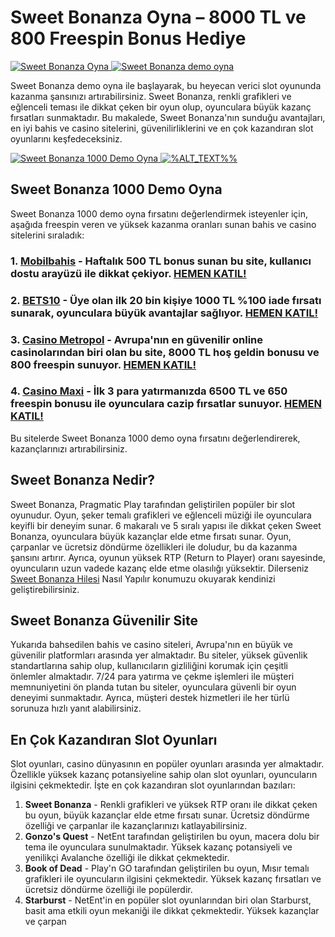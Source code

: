 # Sweet Bonanza Oyna – 8000 TL ve 800 Freespin Bonus Hediye

<a href="https://clbanners15.com/_T71CeNNXRHPrvwtHNNnZ65fp3tiTnr1q/1/" title="%DESCRIPTION%%" target="_blank">
  <img src="https://media.commissionlounge.com/uploads/336x280_casinometropol_welcome_offer_gif.gif" width="%WIDTH%%" height="%HEIGHT%%" border="0" alt="Sweet Bonanza Oyna" />
</a> <a href="https://clbanners6.com/_T71CeNNXRHMA3htWIQDrw5Rmpuyl6pta/1/" title="%DESCRIPTION%%" target="_blank">
  <img src="https://media.commissionlounge.com/uploads/336x280_cm_welcome_offer.gif" width="%WIDTH%%" height="%HEIGHT%%" border="0" alt="Sweet Bonanza demo oyna" />
</a>



Sweet Bonanza demo oyna ile başlayarak, bu heyecan verici slot oyununda kazanma şansınızı artırabilirsiniz. Sweet Bonanza, renkli grafikleri ve eğlenceli teması ile dikkat çeken bir oyun olup, oyunculara büyük kazanç fırsatları sunmaktadır. Bu makalede, Sweet Bonanza'nın sunduğu avantajları, en iyi bahis ve casino sitelerini, güvenilirliklerini ve en çok kazandıran slot oyunlarını keşfedeceksiniz.

<a href="https://cdnr2.azrmbcdn200.com/_T71CeNNXRHPy5JsBy9TyAQnecZJf1P0F/1/" title="%DESCRIPTION%%" target="_blank">
  <img src="https://media.commissionlounge.com/uploads/Mobilbahis-Preseason-OutrightFreebet_300x250_Lang-tr-Prod-SB.gif" width="%WIDTH%%" height="%HEIGHT%%" border="0" alt="Sweet Bonanza 1000 Demo Oyna" />
</a> <a href="https://cdnr1.awsbtcdn100.com/_T71CeNNXRHM1l9gGb9DR6ouFpWjc68bB/1/" title="%DESCRIPTION%%" target="_blank">
  <img src="https://media.commissionlounge.com/uploads/Bets10-Cahsback_300x250_Lang-tr-Prod-SB.gif" width="%WIDTH%%" height="%HEIGHT%%" border="0" alt="%ALT_TEXT%%" />
</a>



## Sweet Bonanza 1000 Demo Oyna

Sweet Bonanza 1000 demo oyna fırsatını değerlendirmek isteyenler için, aşağıda freespin veren ve yüksek kazanma oranları sunan bahis ve casino sitelerini sıraladık:

### 1. **[Mobilbahis](https://cdnr2.azrmbcdn200.com/_T71CeNNXRHPy5JsBy9TyAQnecZJf1P0F/1/)** - Haftalık 500 TL bonus sunan bu site, kullanıcı dostu arayüzü ile dikkat çekiyor. **[HEMEN KATIL!](https://cdnr2.azrmbcdn200.com/_T71CeNNXRHPy5JsBy9TyAQnecZJf1P0F/1/)**
### 2. **[BETS10](https://cdnr1.awsbtcdn100.com/_T71CeNNXRHM1l9gGb9DR6ouFpWjc68bB/1/)** - Üye olan ilk 20 bin kişiye 1000 TL %100 iade fırsatı sunarak, oyunculara büyük avantajlar sağlıyor. **[HEMEN KATIL!](https://cdnr1.awsbtcdn100.com/_T71CeNNXRHM1l9gGb9DR6ouFpWjc68bB/1/)**
### 3. **[Casino Metropol](https://clbanners15.com/_T71CeNNXRHPrvwtHNNnZ65fp3tiTnr1q/1/)** - Avrupa'nın en güvenilir online casinolarından biri olan bu site, 8000 TL hoş geldin bonusu ve 800 freespin sunuyor. **[HEMEN KATIL!](https://clbanners15.com/_T71CeNNXRHPrvwtHNNnZ65fp3tiTnr1q/1/)**
### 4. **[Casino Maxi](https://cdnr1.awsbtcdn100.com/_T71CeNNXRHM1l9gGb9DR6ouFpWjc68bB/1/)** - İlk 3 para yatırmanızda 6500 TL ve 650 freespin bonusu ile oyunculara cazip fırsatlar sunuyor. **[HEMEN KATIL!](https://cdnr1.awsbtcdn100.com/_T71CeNNXRHM1l9gGb9DR6ouFpWjc68bB/1/)**

Bu sitelerde Sweet Bonanza 1000 demo oyna fırsatını değerlendirerek, kazançlarınızı artırabilirsiniz.

## Sweet Bonanza Nedir?

Sweet Bonanza, Pragmatic Play tarafından geliştirilen popüler bir slot oyunudur. Oyun, şeker temalı grafikleri ve eğlenceli müziği ile oyunculara keyifli bir deneyim sunar. 6 makaralı ve 5 sıralı yapısı ile dikkat çeken Sweet Bonanza, oyunculara büyük kazançlar elde etme fırsatı sunar. Oyun, çarpanlar ve ücretsiz döndürme özellikleri ile doludur, bu da kazanma şansını artırır. Ayrıca, oyunun yüksek RTP (Return to Player) oranı sayesinde, oyuncuların uzun vadede kazanç elde etme olasılığı yüksektir. Dilerseniz <a href="https://github.com/bonanzademo/sweet-bonanza-hilesi-nasil-yapilir">Sweet Bonanza Hilesi</a> Nasıl Yapılır konumuzu okuyarak kendinizi geliştirebilirsiniz.

## Sweet Bonanza Güvenilir Site

Yukarıda bahsedilen bahis ve casino siteleri, Avrupa'nın en büyük ve güvenilir platformları arasında yer almaktadır. Bu siteler, yüksek güvenlik standartlarına sahip olup, kullanıcıların gizliliğini korumak için çeşitli önlemler almaktadır. 7/24 para yatırma ve çekme işlemleri ile müşteri memnuniyetini ön planda tutan bu siteler, oyunculara güvenli bir oyun deneyimi sunmaktadır. Ayrıca, müşteri destek hizmetleri ile her türlü sorunuza hızlı yanıt alabilirsiniz.

## En Çok Kazandıran Slot Oyunları

Slot oyunları, casino dünyasının en popüler oyunları arasında yer almaktadır. Özellikle yüksek kazanç potansiyeline sahip olan slot oyunları, oyuncuların ilgisini çekmektedir. İşte en çok kazandıran slot oyunlarından bazıları:

1. **Sweet Bonanza** - Renkli grafikleri ve yüksek RTP oranı ile dikkat çeken bu oyun, büyük kazançlar elde etme fırsatı sunar. Ücretsiz döndürme özelliği ve çarpanlar ile kazançlarınızı katlayabilirsiniz.
2. **Gonzo's Quest** - NetEnt tarafından geliştirilen bu oyun, macera dolu bir tema ile oyunculara sunulmaktadır. Yüksek kazanç potansiyeli ve yenilikçi Avalanche özelliği ile dikkat çekmektedir.
3. **Book of Dead** - Play'n GO tarafından geliştirilen bu oyun, Mısır temalı grafikleri ile oyuncuların ilgisini çekmektedir. Yüksek kazanç fırsatları ve ücretsiz döndürme özelliği ile popülerdir.
4. **Starburst** - NetEnt'in en popüler slot oyunlarından biri olan Starburst, basit ama etkili oyun mekaniği ile dikkat çekmektedir. Yüksek kazançlar ve çarpan
